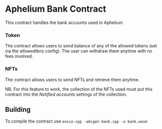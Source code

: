 # Aphelium Bank Contract
This contract handles the bank accounts used in Aphelium

### Token
The contract allows users to send balance of any of the allowed tokens (set via the *allowedtkns* config). The user can withdraw them anytime with no fees involved.

### NFTs
The contract allows users to send NFTs and retrieve them anytime.

NB. For this feature to work, the collection of the NFTs used must put this contract into the *Notified accounts* settings of the collection.

## Building
To compile the contract use `eosio-cpp -abigen bank.cpp -o bank.wasm`
